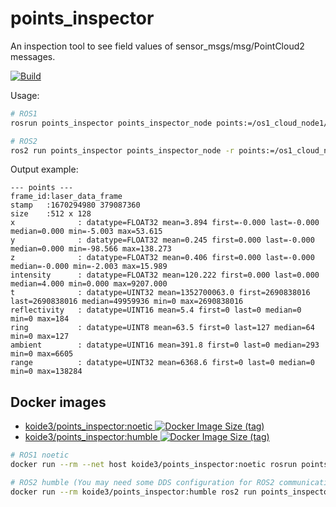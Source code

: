 # points_inspector

An inspection tool to see field values of sensor_msgs/msg/PointCloud2 messages.  

[![Build](https://github.com/koide3/points_inspector/actions/workflows/build.yaml/badge.svg)](https://github.com/koide3/points_inspector/actions/workflows/build.yaml)

Usage:
```bash
# ROS1
rosrun points_inspector points_inspector_node points:=/os1_cloud_node1/points

# ROS2
ros2 run points_inspector points_inspector_node -r points:=/os1_cloud_node1/points
```

Output example:
```
--- points ---
frame_id:laser_data_frame
stamp   :1670294980 379087360
size    :512 x 128
x              : datatype=FLOAT32 mean=3.894 first=-0.000 last=-0.000 median=0.000 min=-5.003 max=53.615
y              : datatype=FLOAT32 mean=0.245 first=0.000 last=-0.000 median=0.000 min=-98.566 max=138.273
z              : datatype=FLOAT32 mean=0.406 first=0.000 last=-0.000 median=-0.000 min=-2.003 max=15.989
intensity      : datatype=FLOAT32 mean=120.222 first=0.000 last=0.000 median=4.000 min=0.000 max=9207.000
t              : datatype=UINT32 mean=1352700063.0 first=2690838016 last=2690838016 median=49959936 min=0 max=2690838016
reflectivity   : datatype=UINT16 mean=5.4 first=0 last=0 median=0 min=0 max=184
ring           : datatype=UINT8 mean=63.5 first=0 last=127 median=64 min=0 max=127
ambient        : datatype=UINT16 mean=391.8 first=0 last=0 median=293 min=0 max=6605
range          : datatype=UINT32 mean=6368.6 first=0 last=0 median=0 min=0 max=138284
```

## Docker images

- [koide3/points_inspector:noetic ![Docker Image Size (tag)](https://img.shields.io/docker/image-size/koide3/points_inspector/noetic)](https://hub.docker.com/repository/docker/koide3/points_inspector)
- [koide3/points_inspector:humble ![Docker Image Size (tag)](https://img.shields.io/docker/image-size/koide3/points_inspector/humble)](https://hub.docker.com/repository/docker/koide3/points_inspector)

```bash
# ROS1 noetic
docker run --rm --net host koide3/points_inspector:noetic rosrun points_inspector points_inspector_node points:=/os1_cloud_node1/points
```

```bash
# ROS2 humble (You may need some DDS configuration for ROS2 communication over docker)
docker run --rm koide3/points_inspector:humble ros2 run points_inspector points_inspector_node -r points:=/os1_cloud_node1/points
```
